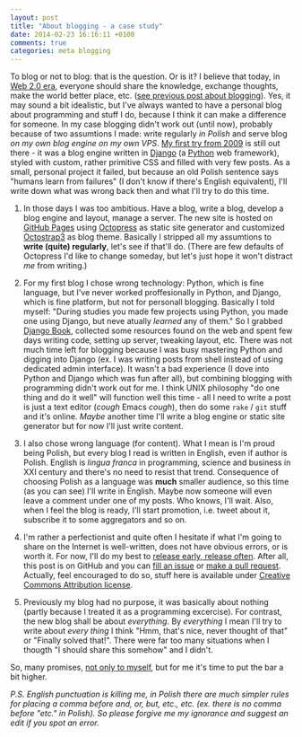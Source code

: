 ```yaml
---
layout: post
title: "About blogging - a case study"
date: 2014-02-23 16:16:11 +0100
comments: true
categories: meta blogging
---
```


To blog or not to blog: that is the question. Or is it? I believe that today, in [Web 2.0 era](http://en.wikipedia.org/wiki/Web_2.0), everyone should share the knowledge, exchange thoughts, make the world better place, etc. ([see previous post about blogging](/blog/2014/01/27/manifest-or-future-content-of-this-blog.html)). Yes, it may sound a bit idealistic, but I've always wanted to have a personal blog about programming and stuff I do, because I think it can make a difference for someone. In my case blogging didn't work out (until now), probably because of two assumtions I made: write regularly _in Polish_ and serve blog _on my own blog engine on my own VPS_. [My first try from 2009](http://xaerxess.alwaysdata.net/) is still out there - it was a blog engine written in [Django](https://www.djangoproject.com/) (a [Python](http://python.org/) web framework), styled with custom, rather primitive CSS and filled with very few posts. As a small, personal project it failed, but because an old Polish sentence says "humans learn from failures" (I don't know if there's English equivalent), I'll write down what was wrong back then and what I'll try to do this time.

<!-- more -->

 1. In those days I was too ambitious. Have a blog, write a blog, develop a blog engine and layout, manage a server. The new site is hosted on [GitHub Pages](http://pages.github.com/) using [Octopress](http://octopress.org/) as static site generator and customized [Octostrap3](http://kaworu.github.io/octopress/about/) as blog theme. Basically I stripped all my assumtions to **write (quite) regularly**, let's see if that'll do. (There are few defaults of Octopress I'd like to change someday, but let's just hope it won't distract _me_ from writing.)

 2. For my first blog I chose wrong technology: Python, which is fine language, but I've never worked proffesionally in Python, and Django, which is fine platform, but not for personall blogging. Basically I told myself: "During studies you made few projects using Python, you made one using Django, but neve atually _learned_ any of them." So I grabbed [Django Book](http://www.djangobook.com/), collected some resources found on the web and spent few days writing code, setting up server, tweaking layout, etc. There was not much time left for blogging because I was busy mastering Python and digging into Django (ex. I was writing posts from shell instead of using dedicated admin interface). It wasn't a bad experience (I dove into Python and Django which was fun after all), but combining blogging with programming didn't work out for me. I think UNIX philosophy "do one thing and do it well" will function well this time - all I need to write a post is just a text editor (*cough* Emacs *cough*), then do some `rake` / `git` stuff and it's online. _Maybe_ another time I'll write a blog engine or static site generator but for now I'll just write content.

 3. I also chose wrong language (for content). What I mean is I'm proud being Polish, but every blog I read is written in English, even if author is Polish. English is _lingua franca_ in programming, science and business in XXI century and there's no need to resist that trend. Consequence of choosing Polish as a language was **much** smaller audience, so this time (as you can see) I'll write in English. Maybe now someone will even leave a comment under one of my posts. Who knows, I'll wait. Also, when I feel the blog is ready, I'll start promotion, i.e. tweet about it, subscribe it to some aggregators and so on.

 4. I'm rather a perfectionist and quite often I hesitate if what I'm going to share on the Internet is well-written, does not have obvious errors, or is worth it. For now, I'll do my best to [release early, release often](http://en.wikipedia.org/wiki/Release_early,_release_often). After all, this post is on GitHub and you can [fill an issue](https://github.com/Xaerxess/xaerxess.github.io/issues) or [make a pull request](https://github.com/Xaerxess/xaerxess.github.io/pulls). Actually, feel encouraged to do so, stuff here is available under [Creative Commons Attribution license](https://creativecommons.org/licenses/by/3.0/).

 5. Previously my blog had no purpose, it was basically about nothing (partly because I treated it as a programming excercise). For contrast, the new blog shall be about _everything_. By _everything_ I mean I'll try to write about _every thing_ I think "Hmm, that's nice, never thought of that" or "Finally solved that!". There were far too many situations when I thougth "I should share this somehow" and I didn't.

So, many promises, [not only to myself](https://questhub.io/realm/perl/quest/530a823b6e7817b05100001a), but for me it's time to put the bar a bit higher.

_P.S. English punctuation is killing me, in Polish there are much simpler rules for placing a comma before and, or, but, etc., etc. (ex. there is no comma before "etc." in Polish). So please forgive me my ignorance and suggest an edit if you spot an error._
